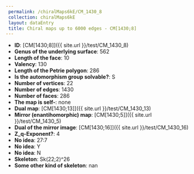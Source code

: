 ```yaml
--- 
 permalink: /chiralMaps6kE/CM_1430_8 
 collection: chiralMaps6kE
 layout: dataEntry
 title: Chiral maps up to 6000 edges - CM[1430;8]
---
```


- **ID**: [CM[1430;8]]({{ site.url }}/test/CM_1430_8)
- **Genus of the underlying surface**: 562
- **Length of the face**: 10
- **Valency**: 130
- **Length of the Petrie polygon**: 286
- **Is the automorphism group solvable?**: S
- **Number of vertices**: 22
- **Number of edges**: 1430
- **Number of faces**: 286
- **The map is self-**: none
- **Dual map**: [CM[1430;13]]({{ site.url }}/test/CM_1430_13)
- **Mirror (enantihomorphic) map**: [CM[1430;5]]({{ site.url }}/test/CM_1430_5)
- **Dual of the mirror image**: [CM[1430;16]]({{ site.url }}/test/CM_1430_16)
- **Z_q-Exponent?**: 4
- **No idea**:  27:7
- **No idea**: Y
- **No idea**: N
- **Skeleton**: Sk(22;2)^26
- **Some other kind of skeleton**: nan
